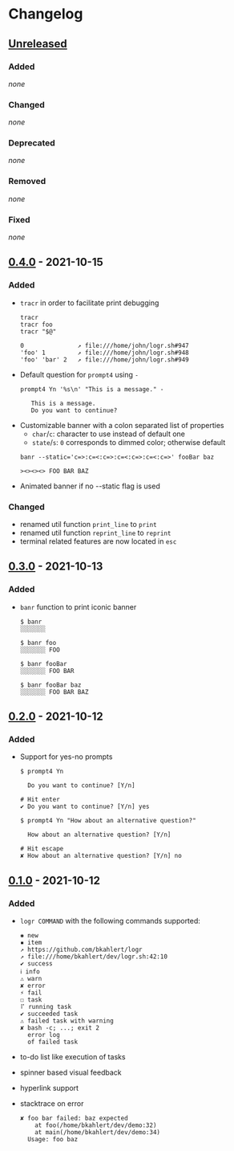 # Changelog

## [Unreleased]
### Added
*none*

### Changed
*none*

### Deprecated
*none*

### Removed
*none*

### Fixed
*none*


## [0.4.0] - 2021-10-15

### Added
- `tracr` in order to facilitate print debugging
  ```shell
  tracr
  tracr foo
  tracr "$@"
  ```  
  ```text
  0               ↗ file:///home/john/logr.sh#947
  'foo' 1         ↗ file:///home/john/logr.sh#948
  'foo' 'bar' 2   ↗ file:///home/john/logr.sh#949
  ```
- Default question for `prompt4` using `-`  
  ```shell
  prompt4 Yn '%s\n' "This is a message." -
  ```  
  ```text
     This is a message.
     Do you want to continue?
  ```
- Customizable banner with a colon separated list of properties  
  - `char`/`c`: character to use instead of default one
  - `state`/`s`: `0` corresponds to dimmed color; otherwise default
  ```shell
  banr --static='c=>:c=<:c=>:c=<:c=>:c=<:c=>' fooBar baz
  ```  
  ```text
  ><><><> FOO BAR BAZ
  ```
- Animated banner if no --static flag is used  

### Changed
- renamed util function `print_line` to `print`
- renamed util function `reprint_line` to `reprint`
- terminal related features are now located in `esc`


## [0.3.0] - 2021-10-13

### Added
- `banr` function to print iconic banner
  ```shell
  $ banr
  ░░░░░░░
  
  $ banr foo
  ░░░░░░░ FOO
  
  $ banr fooBar
  ░░░░░░░ FOO BAR
  
  $ banr fooBar baz
  ░░░░░░░ FOO BAR BAZ
  ```

## [0.2.0] - 2021-10-12

### Added
- Support for yes-no prompts
  ```shell
  $ prompt4 Yn
  
    Do you want to continue? [Y/n]
  
  # Hit enter
  ✔ Do you want to continue? [Y/n] yes
  ```
  ```shell
  $ prompt4 Yn "How about an alternative question?"
  
    How about an alternative question? [Y/n]
  
  # Hit escape
  ✘︎ How about an alternative question? [Y/n] no 
  ```

## [0.1.0] - 2021-10-12

### Added
- `logr COMMAND` with the following commands supported:
  ```shell
  ✱︎ new
  ▪︎ item
  ↗︎ https://github.com/bkahlert/logr
  ↗︎ file:///home/bkahlert/dev/logr.sh:42:10
  ✔︎ success
  ℹ︎ info
  ⚠︎ warn
  ✘︎ error
  ⚡︎ fail
  ☐︎ task
  ⠏︎ running task
  ✔︎ succeeded task
  ⚠︎ failed task with warning
  ✘︎ bash -c; ...; exit 2
    error log
    of failed task
  ```

- to-do list like execution of tasks
- spinner based visual feedback
- hyperlink support
- stacktrace on error
  ```shell
  ✘ foo bar failed: baz expected
      at foo(/home/bkahlert/dev/demo:32)
      at main(/home/bkahlert/dev/demo:34)
    Usage: foo baz
  ```

[unreleased]: https://github.com/bkahlert/logr/compare/v0.4.0...HEAD
[0.4.0]: https://github.com/bkahlert/logr/compare/v0.2.0...v0.4.0
[0.3.0]: https://github.com/bkahlert/logr/compare/v0.2.0...v0.3.0
[0.2.0]: https://github.com/bkahlert/logr/compare/v0.1.0...v0.2.0
[0.1.0]: https://github.com/bkahlert/logr/releases/tag/v0.1.0
